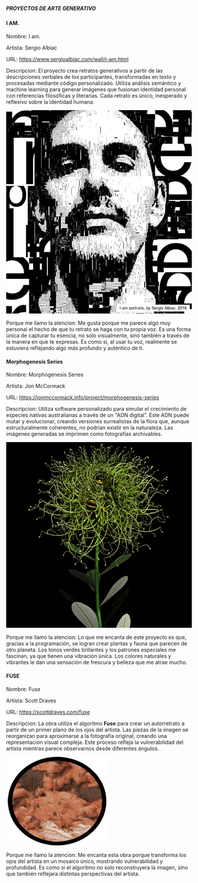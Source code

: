 ##### PROYECTOS DE ARTE GENERATIVO

#### I AM.

Nombre: I am.

Artista: Sergio Albiac

URL: https://www.sergioalbiac.com/wall/i-am.html

Descripcion: El proyecto crea retratos generativos a partir de las descripciones verbales de los participantes, transformadas en texto y procesadas mediante código personalizado. Utiliza análisis semántico y machine learning para generar imágenes que fusionan identidad personal con referencias filosóficas y literarias. Cada retrato es único, inesperado y reflexivo sobre la identidad humana.


![image](../../../../assets/Actividad1/IMG1-2.jpg)

Porque me llamo la atencion: Me gusta porque me parece algo muy personal el hecho de que tu retrato se haga con tu propia voz. Es una forma única de capturar tu esencia, no solo visualmente, sino también a través de la manera en que te expresas. Es como si, al usar tu voz, realmente se estuviera reflejando algo más profundo y auténtico de ti.

#### Morphogenesis Series

Nombre: Morphogenesis Series

Artista: Jon McCormack

URL: https://jonmccormack.info/project/morphogenesis-series

Descripcion: Utiliza software personalizado para simular el crecimiento de especies nativas australianas a través de un "ADN digital". Este ADN puede mutar y evolucionar, creando versiones surrealistas de la flora que, aunque estructuralmente coherentes, no podrían existir en la naturaleza. Las imágenes generadas se imprimen como fotografías archivables.

![image](../../../../assets/Actividad1/IMG2-2.webp)

Porque me llamo la atencion: Lo que me encanta de este proyecto es que, gracias a la programación, se logran crear plantas y fauna que parecen de otro planeta. Los tonos verdes brillantes y los patrones especiales me fascinan, ya que tienen una vibración única. Los colores naturales y vibrantes le dan una sensación de frescura y belleza que me atrae mucho.

#### FUSE

Nombre: Fuse

Artista: Scott Draves

URL: https://scottdraves.com/fuse

Descripcion: La obra utiliza el algoritmo **Fuse** para crear un autorretrato a partir de un primer plano de los ojos del artista. Las piezas de la imagen se reorganizan para aproximarse a la fotografía original, creando una representación visual compleja. Este proceso refleja la vulnerabilidad del artista mientras parece observarnos desde diferentes ángulos.

![image](../../../../assets/Actividad1/IMG3-2.jpg)

Porque me llamo la atencion: Me encanta esta obra porque transforma los ojos del artista en un mosaico único, mostrando vulnerabilidad y profundidad. Es como si el algoritmo no solo reconstruyera la imagen, sino que también reflejara distintas perspectivas del artista.



